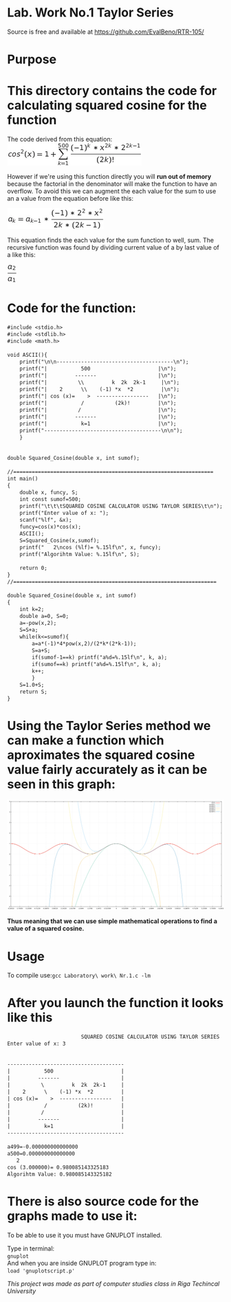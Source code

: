 
Lab. Work No.1 Taylor Series  
=

Source is free and available at https://github.com/EvalBeno/RTR-105/


Purpose
==


This directory contains the code for calculating squared cosine for the function
===

The code derived from this equation:![equation](Equation.jpg)

However if we're using this function directly you will **run out of memory** because the factorial in the denominator will make the function to have an overflow. To avoid this we can augment the each value for the sum to use an a value from the equation before like this:

![augequation](AugEq.jpg)

This equation finds the each value for the sum function to well, sum. The recursive function was found by dividing current value of a by last value of a like this:

![findingeq](foundEq.jpg)

Code for the function:
==
```
#include <stdio.h>
#include <stdlib.h>
#include <math.h>

void ASCII(){
    printf("\n\n--------------------------------------\n");
    printf("|           500                      |\n");
    printf("|         -------                    |\n");
    printf("|          \\         k  2k  2k-1     |\n");
    printf("|    2      \\    (-1) *x  *2         |\n");
    printf("| cos (x)=    >  -----------------   |\n");
    printf("|           /          (2k)!         |\n");
    printf("|          /                         |\n");
    printf("|         -------                    |\n");
    printf("|           k=1                      |\n");
    printf("--------------------------------------\n\n");
    }       


double Squared_Cosine(double x, int sumof);

//=================================================================
int main()
{
    double x, funcy, S;
    int const sumof=500;
    printf("\t\t\tSQUARED COSINE CALCULATOR USING TAYLOR SERIES\t\n");
    printf("Enter value of x: ");
    scanf("%lf", &x);
    funcy=cos(x)*cos(x);
    ASCII();
    S=Squared_Cosine(x,sumof);
    printf("   2\ncos (%lf)= %.15lf\n", x, funcy);
    printf("Algorihtm Value: %.15lf\n", S);
    
    return 0;
}
//==================================================================

double Squared_Cosine(double x, int sumof)
{
    int k=2;
    double a=0, S=0;
    a=-pow(x,2);
    S=S+a;
    while(k<=sumof){
        a=a*(-1)*4*pow(x,2)/(2*k*(2*k-1)); 
        S=a+S;
        if(sumof-1==k) printf("a%d=%.15lf\n", k, a);
        if(sumof==k) printf("a%d=%.15lf\n", k, a);
        k++;
        }
    S=1.0+S;
    return S;
}
```

Using the Taylor Series method we can make a function which aproximates the squared cosine value fairly accurately as it can be seen in this graph:
===

![Graph](Graph.png)

**Thus meaning that we can use simple mathematical operations to find a value of a squared cosine.**


Usage
==

To compile use:`gcc Laboratory\ work\ Nr.1.c -lm`

After you launch the function it looks like this
==
```
                        SQUARED COSINE CALCULATOR USING TAYLOR SERIES
Enter value of x: 3  


--------------------------------------
|           500                      |
|         -------                    |
|          \         k  2k  2k-1     |
|    2      \    (-1) *x  *2         |
| cos (x)=    >  -----------------   |
|           /          (2k)!         |
|          /                         |
|         -------                    |
|           k=1                      |
--------------------------------------

a499=-0.000000000000000
a500=0.000000000000000
   2
cos (3.000000)= 0.980085143325183
Algorihtm Value: 0.980085143325182

```

There is also source code for the graphs made to use it:
====

To be able to use it you must have GNUPLOT installed.

Type in terminal:  
`gnuplot`  
And when you are inside GNUPLOT program type in:  
`load 'gnuplotscript.p'`  



*This project was made as part of computer studies class in Riga Techincal University*

